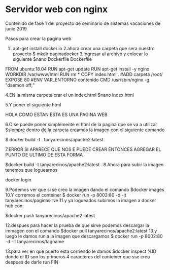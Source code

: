 # Servidor web con nginx
Contenido de fase 1 del proyecto de seminario de sistemas vacaciones de junio 2019

Pasos para crear la pagina web
1. apt-get install docker.io
2.ahora crear una carpeta  que sera nuestro proyecto
$ mkdir paginadocker
3.Ingresar al archivo y colocar lo siguiente
$nano Dockerfile
Dockerfile

FROM ubuntu:18.04
RUN apt-get update
RUN apt-get install -y nginx
WORKDIR /var/www/html
RUN rm *
COPY index.html .
#ADD carpeta /root/
EXPOSE 80
#ENV VAR_ENTORNO contenido
CMD /usr/sbin/nginx -g "daemon off;"

4.EN la misma carpeta crar el un index.html 
$nano index.html

5.Y poner el siguiente html 

HOLA COMO ESTAN ESTA ES UNA PAGINA WEB 

6.O se puede poner simplemente el html de la pagina que se va a utilizar
Ssiempre dentro de la carpeta creamos la imagen con el siguiente comando

$ docker build -t . tanyarecinos/apache2:latest

7.ERROR SI APARECE QUE NOS E PUEDE CREAR ENTONCES AGREGAR EL PUNTO DE ULTIMO DE ESTA FORMA

$docker build -t tanyarecinos/apache2:latest .
8.Ahora para subir la imagen tenemos que loguearnos

docker login

9.Podemos ver que si se creo la imagen dando el comando
$docker images
10.Y corremos el conteiner 
$ docker run -p 8002:80 -d -it tanyarecinos/paginasirve
11.y ya logueados subimos la imagen a docker hub con:

$docker push tanyarecinos/apache2:latest

12.despues para hacer la prueba de que sirve podemos descargar la immagen con el comando
$docker pull tanyarecinos/apache2:latest
13.y luego le damos run
a la imagen que descargamos 
$ docker run -p 8002:80 -d -it tanyarecinos/tagname

13.para ver en que puerto esta corriendo le damos 
$docker inspect %ID
donde el ID son los primeros 4 caracteres del conteiner que sse crea despues de darle run
FIN
